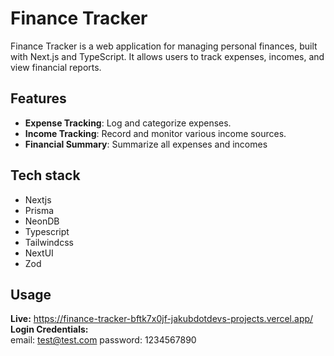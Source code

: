 # Finance Tracker

Finance Tracker is a web application for managing personal finances, built with Next.js and TypeScript. It allows users to track expenses, incomes, and view financial reports.

## Features
- **Expense Tracking**: Log and categorize expenses.
- **Income Tracking**: Record and monitor various income sources.
- **Financial Summary**: Summarize all expenses and incomes

## Tech stack
- Nextjs
- Prisma
- NeonDB
- Typescript
- Tailwindcss
- NextUI
- Zod

## Usage
**Live:** https://finance-tracker-bftk7x0jf-jakubdotdevs-projects.vercel.app/ <br />
**Login Credentials:** <br />
 email: test@test.com
 password: 1234567890


